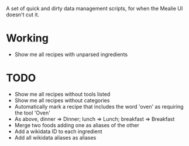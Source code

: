 A set of quick and dirty data management scripts, for when the Mealie UI doesn't cut it.

# Working

- Show me all recipes with unparsed ingredients

# TODO

- Show me all recipes without tools listed
- Show me all recipes without categories
- Automatically mark a recipe that includes the word 'oven' as requiring the tool 'Oven'
- As above, dinner => Dinner; lunch => Lunch; breakfast => Breakfast
- Merge two foods adding one as aliases of the other
- Add a wikidata ID to each ingredient
- Add all wikidata aliases as aliases
